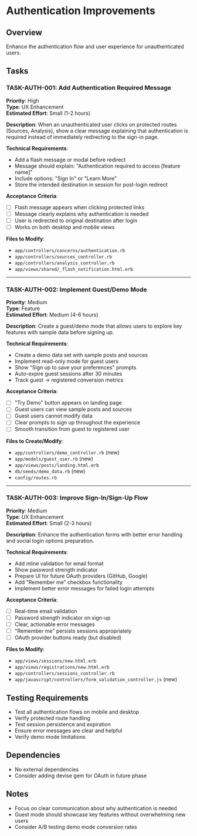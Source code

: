 # Authentication Improvements

## Overview
Enhance the authentication flow and user experience for unauthenticated users.

## Tasks

### TASK-AUTH-001: Add Authentication Required Message
**Priority**: High  
**Type**: UX Enhancement  
**Estimated Effort**: Small (1-2 hours)

**Description**: When an unauthenticated user clicks on protected routes (Sources, Analysis), show a clear message explaining that authentication is required instead of immediately redirecting to the sign-in page.

**Technical Requirements**:
- Add a flash message or modal before redirect
- Message should explain: "Authentication required to access [feature name]"
- Include options: "Sign In" or "Learn More"
- Store the intended destination in session for post-login redirect

**Acceptance Criteria**:
- [ ] Flash message appears when clicking protected links
- [ ] Message clearly explains why authentication is needed
- [ ] User is redirected to original destination after login
- [ ] Works on both desktop and mobile views

**Files to Modify**:
- `app/controllers/concerns/authentication.rb`
- `app/controllers/sources_controller.rb` 
- `app/controllers/analysis_controller.rb`
- `app/views/shared/_flash_notification.html.erb`

---

### TASK-AUTH-002: Implement Guest/Demo Mode
**Priority**: Medium  
**Type**: Feature  
**Estimated Effort**: Medium (4-6 hours)

**Description**: Create a guest/demo mode that allows users to explore key features with sample data before signing up.

**Technical Requirements**:
- Create a demo data set with sample posts and sources
- Implement read-only mode for guest users
- Show "Sign up to save your preferences" prompts
- Auto-expire guest sessions after 30 minutes
- Track guest → registered conversion metrics

**Acceptance Criteria**:
- [ ] "Try Demo" button appears on landing page
- [ ] Guest users can view sample posts and sources
- [ ] Guest users cannot modify data
- [ ] Clear prompts to sign up throughout the experience
- [ ] Smooth transition from guest to registered user

**Files to Create/Modify**:
- `app/controllers/demo_controller.rb` (new)
- `app/models/guest_user.rb` (new)
- `app/views/posts/landing.html.erb`
- `db/seeds/demo_data.rb` (new)
- `config/routes.rb`

---

### TASK-AUTH-003: Improve Sign-In/Sign-Up Flow
**Priority**: Medium  
**Type**: UX Enhancement  
**Estimated Effort**: Small (2-3 hours)

**Description**: Enhance the authentication forms with better error handling and social login options preparation.

**Technical Requirements**:
- Add inline validation for email format
- Show password strength indicator
- Prepare UI for future OAuth providers (GitHub, Google)
- Add "Remember me" checkbox functionality
- Implement better error messages for failed login attempts

**Acceptance Criteria**:
- [ ] Real-time email validation
- [ ] Password strength indicator on sign-up
- [ ] Clear, actionable error messages
- [ ] "Remember me" persists sessions appropriately
- [ ] OAuth provider buttons ready (but disabled)

**Files to Modify**:
- `app/views/sessions/new.html.erb`
- `app/views/registrations/new.html.erb`
- `app/controllers/sessions_controller.rb`
- `app/javascript/controllers/form_validation_controller.js` (new)

## Testing Requirements
- Test all authentication flows on mobile and desktop
- Verify protected route handling
- Test session persistence and expiration
- Ensure error messages are clear and helpful
- Verify demo mode limitations

## Dependencies
- No external dependencies
- Consider adding devise gem for OAuth in future phase

## Notes
- Focus on clear communication about why authentication is needed
- Guest mode should showcase key features without overwhelming new users
- Consider A/B testing demo mode conversion rates